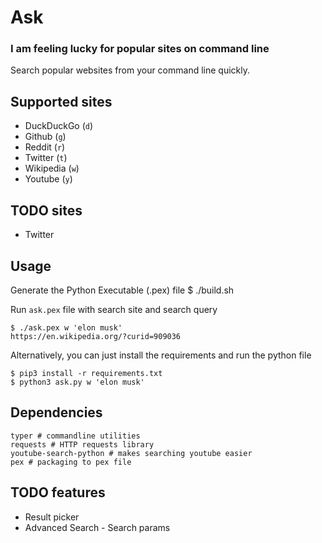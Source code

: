 # Ask
### I am feeling lucky for popular sites on command line

Search popular websites from your command line quickly.

## Supported sites

- DuckDuckGo (`d`)
- Github (`g`)
- Reddit (`r`)
- Twitter (`t`)
- Wikipedia (`w`)
- Youtube (`y`)

## TODO sites

- Twitter

## Usage

Generate the Python Executable (.pex) file
    $ ./build.sh

Run `ask.pex` file with search site and search query

    $ ./ask.pex w 'elon musk'
    https://en.wikipedia.org/?curid=909036

Alternatively, you can just install the requirements and run the python file

    $ pip3 install -r requirements.txt
    $ python3 ask.py w 'elon musk'

## Dependencies

    typer # commandline utilities
    requests # HTTP requests library
    youtube-search-python # makes searching youtube easier
    pex # packaging to pex file

## TODO features
- Result picker
- Advanced Search - Search params
